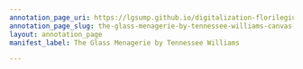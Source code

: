 ```yaml
---
annotation_page_uri: https://lgsump.github.io/digitalization-florilegium/annotations/the-glass-menagerie-by-tennessee-williams-canvas-1-1273-842199.json
annotation_page_slug: the-glass-menagerie-by-tennessee-williams-canvas-1-1273-842199
layout: annotation_page
manifest_label: The Glass Menagerie by Tennessee Williams

---
```

